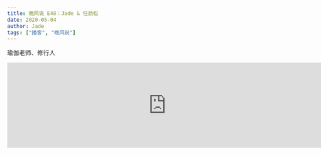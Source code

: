 ```yaml
---
title: 晚风说 E48：Jade & 任劲松
date: 2020-05-04
author: Jade
tags: ["播客", "晚风说"]
---
```


瑜伽老师、修行人

<!--more-->

<iframe src="https://fireside.fm/player/v2/trfV16OE+_cANAwuI?theme=dark" width="740" height="200" frameborder="0" scrolling="no"></iframe>

